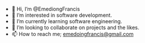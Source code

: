 - 👋 Hi, I’m @EmediongFrancis
- 👀 I’m interested in software development.
- 🌱 I’m currently learning software engineering.
- 💞️ I’m looking to collaborate on projects and the likes.
- 📫 How to reach me; emedoingfrancis@gmail.com

<!---
EmediongFrancis/EmediongFrancis is a ✨ special ✨ repository because its `README.md` (this file) appears on your GitHub profile.
You can click the Preview link to take a look at your changes.
--->
